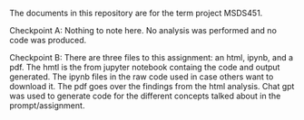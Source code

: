 The documents in this repository are for the term project MSDS451. 

Checkpoint A:
Nothing to note here. No analysis was performed and no code was produced.

Checkpoint B:
There are three files to this assignment: an html, ipynb, and a pdf. The hmtl is the from jupyter notebook containg the code and output generated. The ipynb files in the raw code used in case others want to download it. The pdf goes over the findings from the html analysis.
Chat gpt was used to generate code for the different concepts talked about in the prompt/assignment. 
